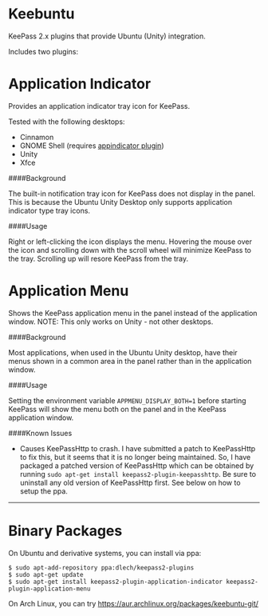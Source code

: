 Keebuntu
========

KeePass 2.x plugins that provide Ubuntu (Unity) integration.


Includes two plugins:

Application Indicator
=====================

Provides an application indicator tray icon for KeePass.

Tested with the following desktops:
* Cinnamon
* GNOME Shell (requires [appindicator plugin](https://extensions.gnome.org/extension/615/appindicator-support/))
* Unity
* Xfce

####Background

The built-in notification tray icon for KeePass does not display in the panel. This is because the Ubuntu Unity
Desktop only supports application indicator type tray icons.


####Usage

Right or left-clicking the icon displays the menu. Hovering the mouse over the icon and scrolling down with the
scroll wheel will minimize KeePass to the tray. Scrolling up will resore KeePass from the tray.


Application Menu
================

Shows the KeePass application menu in the panel instead of the application window. NOTE: This only works on Unity - not other desktops.


####Background


Most applications, when used in the Ubuntu Unity desktop, have their menus shown in a common area in the panel rather
than in the application window.


####Usage

Setting the environment variable `APPMENU_DISPLAY_BOTH=1` before starting KeePass will show the menu both on the panel
and in the KeePass application window.

####Known Issues

* Causes KeePassHttp to crash. I have submitted a patch to KeePassHttp to fix this, but it seems that it is no longer being maintained. So, I have packaged a patched version of KeePassHttp which can be obtained by running `sudo apt-get install keepass2-plugin-keepasshttp`. Be sure to uninstall any old version of KeePassHttp first. See below on how to setup the ppa.

-----

Binary Packages
===============

On Ubuntu and derivative systems, you can install via ppa:

```
$ sudo apt-add-repository ppa:dlech/keepass2-plugins
$ sudo apt-get update
$ sudo apt-get install keepass2-plugin-application-indicator keepass2-plugin-application-menu
```

On Arch Linux, you can try https://aur.archlinux.org/packages/keebuntu-git/
